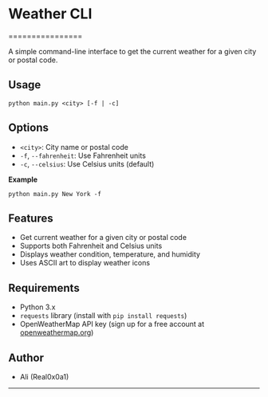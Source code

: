 # **Weather CLI**
================

A simple command-line interface to get the current weather for a given city or postal code.

## **Usage**

```
python main.py <city> [-f | -c]
```

## **Options**

* `<city>`: City name or postal code
* `-f`, `--fahrenheit`: Use Fahrenheit units
* `-c`, `--celsius`: Use Celsius units (default)

**Example**

```
python main.py New York -f
```

## **Features**

* Get current weather for a given city or postal code
* Supports both Fahrenheit and Celsius units
* Displays weather condition, temperature, and humidity
* Uses ASCII art to display weather icons

## **Requirements**

* Python 3.x
* `requests` library (install with `pip install requests`)
* OpenWeatherMap API key (sign up for a free account at [openweathermap.org](https://openweathermap.org/))

## **Author**

- Ali (Real0x0a1)

---
